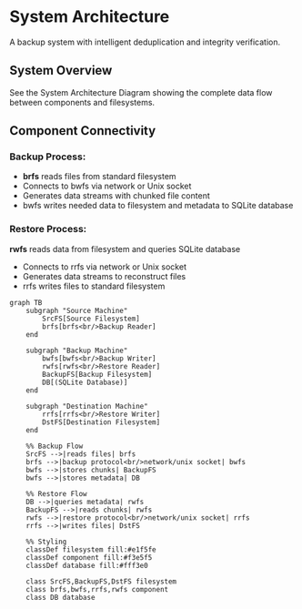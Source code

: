 # System Architecture
A backup system with intelligent deduplication and integrity verification.


## System Overview

See the System Architecture Diagram showing the complete data flow between components and filesystems.

## Component Connectivity
### Backup Process:

- **brfs** reads files from standard filesystem
- Connects to bwfs via network or Unix socket
- Generates data streams with chunked file content
- bwfs writes needed data to filesystem and metadata to SQLite database

### Restore Process:
**rwfs** reads data from filesystem and queries SQLite database
- Connects to rrfs via network or Unix socket
- Generates data streams to reconstruct files
- rrfs writes files to standard filesystem
```mermaid
graph TB
    subgraph "Source Machine"
        SrcFS[Source Filesystem]
        brfs[brfs<br/>Backup Reader]
    end
    
    subgraph "Backup Machine"
        bwfs[bwfs<br/>Backup Writer]
        rwfs[rwfs<br/>Restore Reader]
        BackupFS[Backup Filesystem]
        DB[(SQLite Database)]
    end
    
    subgraph "Destination Machine"
        rrfs[rrfs<br/>Restore Writer]
        DstFS[Destination Filesystem]
    end
    
    %% Backup Flow 
    SrcFS -->|reads files| brfs
    brfs -->|backup protocol<br/>network/unix socket| bwfs
    bwfs -->|stores chunks| BackupFS
    bwfs -->|stores metadata| DB
    
    %% Restore Flow
    DB -->|queries metadata| rwfs
    BackupFS -->|reads chunks| rwfs
    rwfs -->|restore protocol<br/>network/unix socket| rrfs
    rrfs -->|writes files| DstFS
    
    %% Styling
    classDef filesystem fill:#e1f5fe
    classDef component fill:#f3e5f5
    classDef database fill:#fff3e0
    
    class SrcFS,BackupFS,DstFS filesystem
    class brfs,bwfs,rrfs,rwfs component
    class DB database
```